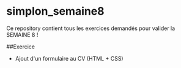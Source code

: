 # simplon_semaine8

Ce repository contient tous les exercices demandés pour valider la SEMAINE 8 !

##Exercice

- Ajout d'un formulaire au CV (HTML + CSS)